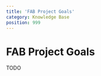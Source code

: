 ```yaml
---
title: 'FAB Project Goals'
category: Knowledge Base
position: 999
---
```


# FAB Project Goals

TODO
